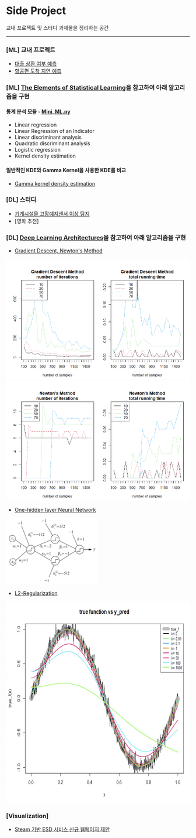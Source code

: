 # Side Project
교내 프로젝트 및 스터디 과제물을 정리하는 공간

- - -
### [ML] 교내 프로젝트
- [대출 상환 여부 예측](https://github.com/rbill109/SideProject/blob/main/Project_Study/StatAP_2019)
- [항공편 도착 지연 예측](https://github.com/rbill109/SideProject/blob/main/Project_Study/DataMining_2019)

### [ML] [The Elements of Statistical Learning](https://web.stanford.edu/~hastie/ElemStatLearn/)을 참고하여 아래 알고리즘을 구현
#### 통계 분석 모듈 - [Mini_ML.py](https://github.com/rbill109/SideProject/tree/main/Code_Implementation/module)
- Linear regression
- Linear Regression of an Indicator
- Linear discriminant analysis
- Quadratic discriminant analysis
- Logistic regression
- Kernel density estimation

#### 일반적인 KDE와 Gamma Kernel을 사용한 KDE를 비교 
- [Gamma kernel density estimation](https://github.com/rbill109/SideProject/blob/main/Code_Implementation/Gamma_kernel_density_estimation.ipynb)

### [DL] 스터디 
- [기계시설물 고장예지센서 이상 탐지](https://github.com/rbill109/SideProject/tree/main/Project_Study/Nakalacou_2021/Anomaly_Detection)
- [영화 추천]

### [DL] [Deep Learning Architectures](https://link.springer.com/book/10.1007/978-3-030-36721-3)을 참고하여 아래 알고리즘을 구현
- [Gradient Descent, Newton's Method](https://github.com/rbill109/SideProject/blob/main/Code_Implementation/Gradient_Descent_and_Newton's.R)

![](./image/img1.PNG)
![](./image/img2.PNG)

- [One-hidden layer Neural Network](https://github.com/rbill109/SideProject/blob/main/Code_Implementation/One_hidden_layer_NN.R) 
<img src="https://github.com/rbill109/SideProject/blob/main/image/nn.PNG" width="250" height="180"/>

- [L2-Regularization](https://github.com/rbill109/SideProject/blob/main/Code_Implementation/L2_regularization.R)
<img src="https://github.com/rbill109/SideProject/blob/main/image/img3.jpg" width="700" height="550"/>

### [Visualization]
- [Steam 기반 ESD 서비스 신규 웹페이지 제안](https://github.com/rbill109/SideProject/tree/main/Visualization)
